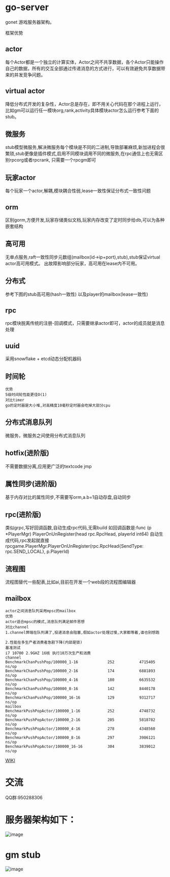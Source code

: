# go-server
gonet 游戏服务器架构。

框架优势
## actor
每个Actor都是一个独立的计算实体，Actor之间不共享数据，各个Actor只能操作自己的数据，所有的交互全部通过传递消息的方式进行，可以有效避免共享数据带来的并发竞争问题。

## virtual actor
降低分布式开发的复杂性，Actor总是存在，即不用关心代码在那个进程上运行，比如gm可以运行任一模块org,rank,activity具体模块actor怎么运行参考下面的stub。

## 微服务
stub模型微服务,解决微服务每个模块是不同的二进制,导致部署麻烦,新加进程会很繁琐,stub更像是插件模式,启用不同模块调用不同的微服务,在rpc通信上也无需区别rpcorg或者rpcrank,
只需要一个rpcgm即可

## 玩家actor
每个玩家一个actor,解耦,模块耦合性弱,lease一致性保证分布式一致性问题

## orm
区别gorm,方便开发,玩家存储类似文档,玩家内存改变了定时同步给db,可以为各种嵌套结构

## 高可用
无单点服务,raft一致性同步元数组(mailbox(id->ip+port),stub),stub保证virtual actor高可用模式。
出故障影响部分玩家，高可用在lease内不可用。

## 分布式
参考下图的stub高可用(hash一致性)
以及player的mailbox(lease一致性)

## rpc
rpc模块脱离传统的注册-回调模式，只需要继承actor即可，actor的成员就是消息处理

## uuid
采用snowflake + etcd动态分配机器码

## 时间轮
    优势
    5级时间轮性能更佳O(1)
    对比timer
    go的定时器是大小堆,对高精度10毫秒定时器会吃掉大部分cpu
    
## 分布式消息队列
微服务，微服务之间使用分布式消息队列


## hotfix(进阶版)
不需要数据分离,应用更广泛的textcode jmp

## 属性同步(进阶版)
基于内存对比的属性同步,不需要写orm,a.b=1自动存盘,自动同步

## rpc(进阶版)
类似grpc,写好回调函数,自动生成rpc代码,无需build
如回调函数是:func (p *PlayerMgr) PlayerOnUnRegister(head rpc.RpcHead, playerId int64)
自动生成代码,rpc发起就直接rpcgame.PlayerMgr.PlayerOnUnRegister(rpc.RpcHead{SendType: rpc.SEND_LOCAL}, p.PlayerId)

## 流程图
流程图替代一些配表,比如ai,目前在开发一个web段的流程图编辑器

## mailbox
    actor之间消息队列采用mpsc的mailbox 
    优势
    actor适合mpsc的模式,消息队列满足邮件思想
    对比channel
    1.channel弊端在队列满了,投递消息会阻塞,假如actor处理过慢,大家都等着,谁也别想跑

    2.性能在多生产者消费者急剧下降(内部是锁)
    基准测试
    i7 10700 2.9GHZ 16核 执行10万次生产和消费         
    channel         
    BenchmarkChanPushPop/100000_1-16             252           4715405 ns/op
    BenchmarkChanPushPop/100000_2-16             174           6881893 ns/op
    BenchmarkChanPushPop/100000_4-16             180           6635532 ns/op
    BenchmarkChanPushPop/100000_8-16             142           8440178 ns/op
    BenchmarkChanPushPop/100000_16-16            129           9312717 ns/op            
    mailbox             
    BenchmarkPushPopActor/100000_1-16            252           4748732 ns/op
    BenchmarkPushPopActor/100000_2-16            205           5818782 ns/op
    BenchmarkPushPopActor/100000_4-16            278           4348560 ns/op
    BenchmarkPushPopActor/100000_8-16            297           3986121 ns/op
    BenchmarkPushPopActor/100000_16-16           304           3839012 ns/op

[WIKI](https://github.com/bobohume/gonet/wiki)

# 交流

QQ群:950288306

# 服务器架构如下：
![image](框架.jpg)

# gm stub
![image](gm_stub.jpg)
